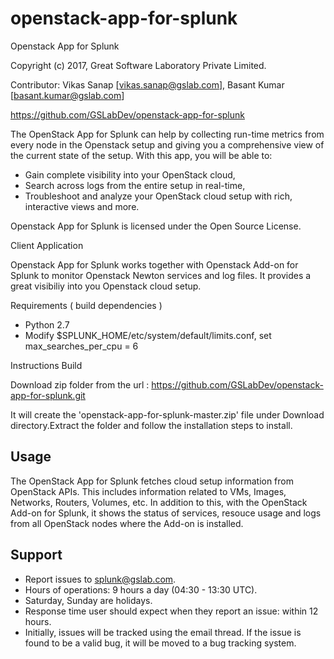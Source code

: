# openstack-app-for-splunk

Openstack App for Splunk

Copyright (c) 2017, Great Software Laboratory Private Limited.

Contributor: Vikas Sanap [vikas.sanap@gslab.com], Basant Kumar [basant.kumar@gslab.com]

https://github.com/GSLabDev/openstack-app-for-splunk

The OpenStack App for Splunk can help by collecting run-time metrics from every node in the Openstack setup and giving you a comprehensive view of the current state of the setup. With this app, you will be able to:
- Gain complete visibility into your OpenStack cloud,
- Search across logs from the entire setup in real-time,
- Troubleshoot and analyze your OpenStack cloud setup with rich, interactive views and more.

Openstack App for Splunk is licensed under the Open Source License.

Client Application

Openstack App for Splunk works together with Openstack Add-on for Splunk to monitor Openstack Newton services and log files. It provides a great visibiliy into you Openstack cloud setup.


Requirements ( build dependencies )

* Python 2.7
* Modify $SPLUNK_HOME/etc/system/default/limits.conf, set max_searches_per_cpu = 6

Instructions
Build

Download zip folder from the url : https://github.com/GSLabDev/openstack-app-for-splunk.git

It will create the 'openstack-app-for-splunk-master.zip' file under Download directory.Extract the folder and follow the installation steps to install.

Usage
-----
The OpenStack App for Splunk fetches cloud setup information from OpenStack APIs. This includes information related to VMs, Images, Networks, Routers, Volumes, etc. In addition to this, with the OpenStack Add-on for Splunk, it shows the status of services, resouce usage and logs from all OpenStack nodes where the Add-on is installed.

Support
-------
   * Report issues to splunk@gslab.com.
   * Hours of operations: 9 hours a day (04:30 - 13:30 UTC).
   * Saturday, Sunday are holidays.
   * Response time user should expect when they report an issue: within 12 hours.
   * Initially, issues will be tracked using the email thread. If the issue is found to be a valid bug, it will be moved to a bug tracking system.

